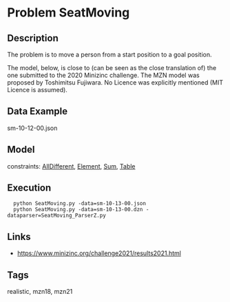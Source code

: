 # Problem SeatMoving
## Description
The problem is to move a person from a start position to a goal position.

The model, below, is close to (can be seen as the close translation of) the one submitted to the 2020 Minizinc challenge.
The MZN model was proposed by Toshimitsu Fujiwara.
No Licence was explicitly mentioned (MIT Licence is assumed).

## Data Example
  sm-10-12-00.json

## Model
  constraints: [AllDifferent](http://pycsp.org/documentation/constraints/AllDifferent), [Element](http://pycsp.org/documentation/constraints/Element), [Sum](http://pycsp.org/documentation/constraints/Sum), [Table](http://pycsp.org/documentation/constraints/Table)

## Execution
```
  python SeatMoving.py -data=sm-10-13-00.json
  python SeatMoving.py -data=sm-10-13-00.dzn -dataparser=SeatMoving_ParserZ.py
```

## Links
  - https://www.minizinc.org/challenge2021/results2021.html

## Tags
  realistic, mzn18, mzn21
